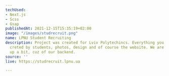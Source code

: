 ```yaml
---
techUsed:
- Next.js
- Scss
- Gsap
publishedAt: 2021-12-15T15:35:19+02:00
image: "/images/studrecruit.png"
name: LPNU Student Recruiting
description: Project was created for Lviv Polytechincs. Everything you see there was
  creted by students, photos, design and of course the website. We are kinda backing
  up a bit, cuz of our backend.
source: ''
live: https://studrecruit.lpnu.ua

---
```

